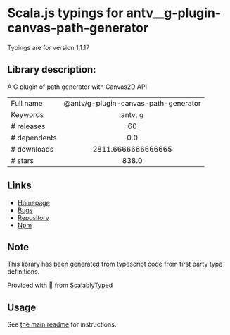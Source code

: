 
# Scala.js typings for antv__g-plugin-canvas-path-generator

Typings are for version 1.1.17

## Library description:
A G plugin of path generator with Canvas2D API

|                    |                 |
| ------------------ | :-------------: |
| Full name          | @antv/g-plugin-canvas-path-generator |
| Keywords           | antv, g |
| # releases         | 60 |
| # dependents       | 0.0 |
| # downloads        | 2811.6666666666665 |
| # stars            | 838.0 |

## Links
- [Homepage](https://github.com/antvis/g#readme)
- [Bugs](https://github.com/antvis/g/issues)
- [Repository](https://github.com/antvis/g)
- [Npm](https://www.npmjs.com/package/%40antv%2Fg-plugin-canvas-path-generator)
    


## Note
This library has been generated from typescript code from first party type definitions.

Provided with :purple_heart: from [ScalablyTyped](https://github.com/oyvindberg/ScalablyTyped)

## Usage
See [the main readme](../../readme.md) for instructions.


